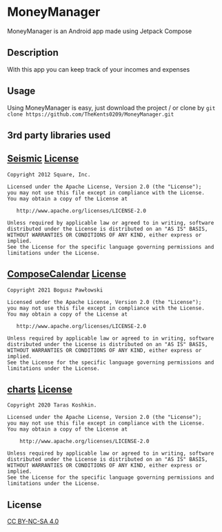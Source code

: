# MoneyManager

MoneyManager is an Android app made using Jetpack Compose

## Description

With this app you can keep track of your incomes and expenses

## Usage

Using MoneyManager is easy, just download the project / or clone by ```git clone https://github.com/TheKents0209/MoneyManager.git```

## 3rd party libraries used
[Seismic](https://github.com/square/seismic)
[License](https://github.com/square/seismic#license)
-------
    Copyright 2012 Square, Inc.

    Licensed under the Apache License, Version 2.0 (the "License");
    you may not use this file except in compliance with the License.
    You may obtain a copy of the License at

       http://www.apache.org/licenses/LICENSE-2.0

    Unless required by applicable law or agreed to in writing, software
    distributed under the License is distributed on an "AS IS" BASIS,
    WITHOUT WARRANTIES OR CONDITIONS OF ANY KIND, either express or implied.
    See the License for the specific language governing permissions and
    limitations under the License.

[ComposeCalendar](https://github.com/boguszpawlowski/ComposeCalendar)
[License](https://github.com/boguszpawlowski/ComposeCalendar#license)
-------
    Copyright 2021 Bogusz Pawłowski

    Licensed under the Apache License, Version 2.0 (the "License");
    you may not use this file except in compliance with the License.
    You may obtain a copy of the License at

       http://www.apache.org/licenses/LICENSE-2.0

    Unless required by applicable law or agreed to in writing, software
    distributed under the License is distributed on an "AS IS" BASIS,
    WITHOUT WARRANTIES OR CONDITIONS OF ANY KIND, either express or implied.
    See the License for the specific language governing permissions and
    limitations under the License.
    
[charts](https://github.com/tehras/charts)
[License](https://github.com/tehras/charts#license)
-------
    Copyright 2020 Taras Koshkin.

    Licensed under the Apache License, Version 2.0 (the "License");
    you may not use this file except in compliance with the License.
    You may obtain a copy of the License at

        http://www.apache.org/licenses/LICENSE-2.0

    Unless required by applicable law or agreed to in writing, software
    distributed under the License is distributed on an "AS IS" BASIS,
    WITHOUT WARRANTIES OR CONDITIONS OF ANY KIND, either express or implied.
    See the License for the specific language governing permissions and
    limitations under the License.

## License
[CC BY-NC-SA 4.0](https://creativecommons.org/licenses/by-nc-sa/4.0/)
